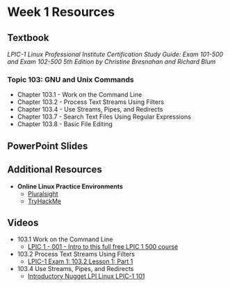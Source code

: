 # Week 1 Resources

## Textbook
*LPIC-1 Linux Professional Institute Certification Study Guide: Exam 101-500 and Exam 102-500 5th Edition by Christine Bresnahan and Richard Blum*
### Topic 103: GNU and Unix Commands
- Chapter 103.1 - Work on the Command Line 
- Chapter 103.2 - Process Text Streams Using Filters
- Chapter 103.4 - Use Streams, Pipes, and Redirects
- Chapter 103.7 - Search Text Files Using Regular Expressions
- Chapter 103.8 - Basic File Editing

## PowerPoint Slides

## Additional Resources
- **Online Linux Practice Environments**
    - [Pluralsight](https://www.pluralsight.com/cloud-guru)
    - [TryHackMe](https://tryhackme.com/)

## Videos
- 103.1 Work on the Command Line
    - [LPIC 1 - 001 - Intro to this full free LPIC 1 500 course](https://youtu.be/AKkNUvEHXhk)
- 103.2 Process Text Streams Using Filters
    - [LPIC-1 Exam 1: 103.2 Lesson 1: Part 1](https://youtu.be/s57CBp-M4jE)
- 103.4 Use Streams, Pipes, and Redirects
    - [Introductory Nugget LPI Linux LPIC-1 101](https://youtu.be/qOYpk4kq4k0)

